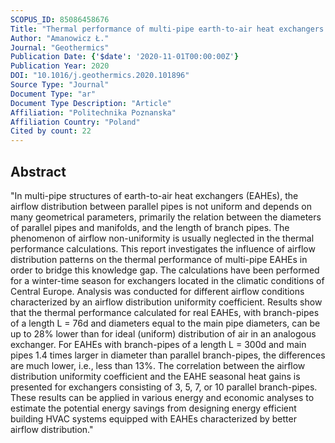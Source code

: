 ```yaml
---
SCOPUS_ID: 85086458676
Title: "Thermal performance of multi-pipe earth-to-air heat exchangers considering the non-uniform distribution of air between parallel pipes"
Author: "Amanowicz Ł."
Journal: "Geothermics"
Publication Date: {'$date': '2020-11-01T00:00:00Z'}
Publication Year: 2020
DOI: "10.1016/j.geothermics.2020.101896"
Source Type: "Journal"
Document Type: "ar"
Document Type Description: "Article"
Affiliation: "Politechnika Poznanska"
Affiliation Country: "Poland"
Cited by count: 22
---
```


## Abstract
"In multi-pipe structures of earth-to-air heat exchangers (EAHEs), the airflow distribution between parallel pipes is not uniform and depends on many geometrical parameters, primarily the relation between the diameters of parallel pipes and manifolds, and the length of branch pipes. The phenomenon of airflow non-uniformity is usually neglected in the thermal performance calculations. This report investigates the influence of airflow distribution patterns on the thermal performance of multi-pipe EAHEs in order to bridge this knowledge gap. The calculations have been performed for a winter-time season for exchangers located in the climatic conditions of Central Europe. Analysis was conducted for different airflow conditions characterized by an airflow distribution uniformity coefficient. Results show that the thermal performance calculated for real EAHEs, with branch-pipes of a length L = 76d and diameters equal to the main pipe diameters, can be up to 28% lower than for ideal (uniform) distribution of air in an analogous exchanger. For EAHEs with branch-pipes of a length L = 300d and main pipes 1.4 times larger in diameter than parallel branch-pipes, the differences are much lower, i.e., less than 13%. The correlation between the airflow distribution uniformity coefficient and the EAHE seasonal heat gains is presented for exchangers consisting of 3, 5, 7, or 10 parallel branch-pipes. These results can be applied in various energy and economic analyses to estimate the potential energy savings from designing energy efficient building HVAC systems equipped with EAHEs characterized by better airflow distribution."
